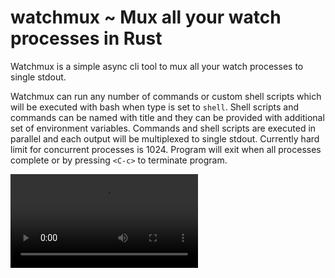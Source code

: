 # watchmux ~ Mux all your watch processes in Rust

Watchmux is a simple async cli tool to mux all your watch processes to single stdout.

Watchmux can run any number of commands or custom shell scripts which will be
executed with bash when type is set to `shell`. Shell scripts and commands can
be named with title and they can be provided with additional set of environment
variables. Commands and shell scripts are executed in parallel and each output
will be multiplexed to single stdout. Currently hard limit for concurrent
processes is 1024. Program will exit when all processes complete or by pressing
`<C-c>` to terminate program.

<video src="https://user-images.githubusercontent.com/26358664/188331152-4576fa69-2967-4a07-849a-fcd1e54f5952.mp4" controls/>

## Install

Install it directly from git with following command.
```bash
cargo install --git https://github.com/juhaku/watchmux
```

## Usage

```bash
USAGE:
    watchmux [OPTIONS]

OPTIONS:
    -c, --config <FILE>
            Path to the config file of watchmux

    -h, --help
            Print help information
```

## Configuration file syntax (.watchmuxrc.yaml)

```yaml
processes:
  - title: command title
    cmd: echo hello world $NAME
    type: shell
    env:
      NAME: Nate
  - title: cargo
    cmd: cargo run
```

* **title**: text shown left most of the output to distinct where the output is originated.
* **cmd**: the actual command or shell script to exeucte e.g `cargo run` or with type `shell`
      this can multiline shell script e.g.
  ```bash
  cmd: |
    while [[ true == true ]]; do
      echo "this is true"
      sleep 1
    done
  ```
* **type**: `shell` or `cmd` which is default if not provided. `shell` for shell script which 
    are exeucted with bash -c `cmd`. `cmd` is executed as is and is expected to be found from `$PATH`
* **env**: map of environment variables to provided to `cmd`.

## Examples

Run wathcmux with `.watchmuxrc.yaml` in current directory:
```bash
watchmux
```

Run watchmux with custom config file:
```bash
watchmux -c path/to/config
```

Run watchmux with config from stdin:
```bash
cat <<EOF | watchmux -c -
processes:
  - title: foobar
    cmd: echo foobar
    type: shell
EOF
```

# License

MIT & Apache 2
